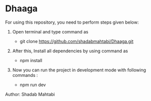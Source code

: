 # Dhaaga

For using this repository, you need to perform steps given below:

1. Open terminal and type command as
    - git clone https://github.com/shadabmahtabi/Dhaaga.git

2. After this, Install all dependencies by using command as
    - npm install

3. Now you can run the  project in development mode with following commands :
    - npm run dev

Author: Shadab Mahtabi

